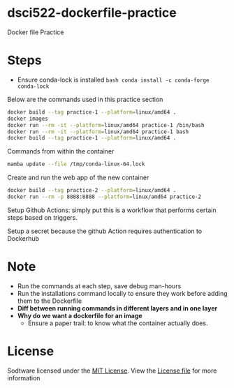 # dsci522-dockerfile-practice
Docker file Practice

# Steps
- Ensure conda-lock is installed
```bash conda install -c conda-forge conda-lock```

Below are the commands used in this practice section
```bash
docker build --tag practice-1 --platform=linux/amd64 . 
docker images
docker run --rm -it --platform=linux/amd64 practice-1 /bin/bash
docker run --rm -it --platform=linux/amd64 practice-1 bash
docker build --tag practice-1 --platform=linux/amd64 .
```

Commands from within the container
```bash
mamba update --file /tmp/conda-linux-64.lock 
```

Create and run the web app of the new container
```bash
docker build --tag practice-2 --platform=linux/amd64 .
docker run --rm -p 8888:8888 --platform=linux/amd64 practice-2
```

Setup Github Actions: simply put this is a workflow that performs certain steps based on triggers.

Setup a secret because the github Action requires authentication to Dockerhub

# Note
- Run the commands at each step, save debug man-hours
- Run the installations command locally to ensure they work before adding them to the Dockerfile
- **Diff between running commands in different layers and in one layer**
- **Why do we want a dockerfile for an image**
    - Ensure a paper trail: to know what the container actually does.

# License
Sodtware licensed under the [MIT License](https://spdx.org/licenses/MIT.html). View the [License file](LICENSE.md) for more information 

